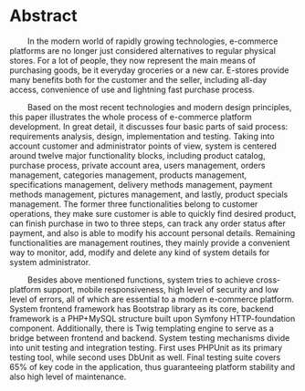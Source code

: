 # Abstract

&nbsp;&nbsp;&nbsp;&nbsp;&nbsp;&nbsp;&nbsp;&nbsp;In the modern world of rapidly growing technologies, e-commerce platforms are no longer just considered alternatives to regular physical stores. For a lot of people, they now represent the main means of purchasing goods, be it everyday groceries or a new car. E-stores provide many benefits both for the customer and the seller, including all-day access, convenience of use and lightning fast purchase process.

&nbsp;&nbsp;&nbsp;&nbsp;&nbsp;&nbsp;&nbsp;&nbsp;Based on the most recent technologies and modern design principles, this paper illustrates the whole process of e-commerce platform development. In great detail, it discusses four basic parts of said process: requirements analysis, design, implementation and testing. Taking into account customer and administrator points of view, system is centered around twelve major functionality blocks, including product catalog, purchase process, private account area, users management, orders management, categories management, products management, specifications management, delivery methods management, payment methods management, pictures management, and lastly, product specials management. The former three functionalities belong to customer operations, they make sure customer is able to quickly find desired product, can finish purchase in two to three steps, can track any order status after payment, and also is able to modify his account personal details. Remaining functionalities are management routines, they mainly provide a convenient way to monitor, add, modify and delete any kind of system details for system administrator.

&nbsp;&nbsp;&nbsp;&nbsp;&nbsp;&nbsp;&nbsp;&nbsp;Besides above mentioned functions, system tries to achieve cross-platform support, mobile responsiveness, high level of security and low level of errors, all of which are essential to a modern e-commerce platform. System frontend framework has Bootstrap library as its core, backend framework is a PHP+MySQL structure built upon Symfony HTTP-foundation component. Additionally, there is Twig templating engine to serve as a bridge between frontend and backend. System testing mechanisms divide into unit testing and integration testing. First uses PHPUnit as its primary testing tool, while second uses DbUnit as well. Final testing suite covers 65% of key code in the application, thus guaranteeing platform stability and also high level of maintenance.

